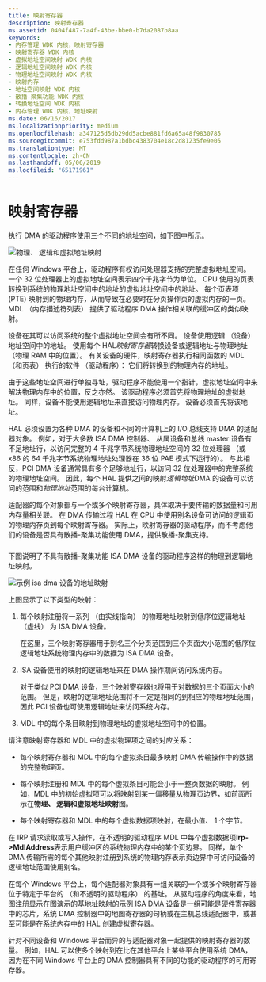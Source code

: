 ```yaml
---
title: 映射寄存器
description: 映射寄存器
ms.assetid: 0404f487-7a4f-43be-bbe0-b7da2087b8aa
keywords:
- 内存管理 WDK 内核，映射寄存器
- 映射寄存器 WDK 内核
- 虚拟地址空间映射 WDK 内核
- 逻辑地址空间映射 WDK 内核
- 物理地址空间映射 WDK 内核
- 映射内存
- 地址空间映射 WDK 内核
- 散播-聚集功能 WDK 内核
- 转换地址空间 WDK 内核
- 内存管理 WDK 内核，地址映射
ms.date: 06/16/2017
ms.localizationpriority: medium
ms.openlocfilehash: a347125d5db29dd5acbe881fd6a65a48f9830785
ms.sourcegitcommit: e753fdd987a1bdbc4383704e18c2d81235fe9e05
ms.translationtype: MT
ms.contentlocale: zh-CN
ms.lasthandoff: 05/06/2019
ms.locfileid: "65171961"
---
```

# <a name="map-registers"></a>映射寄存器





执行 DMA 的驱动程序使用三个不同的地址空间，如下图中所示。

![物理、 逻辑和虚拟地址映射](images/3addrspc.png)

在任何 Windows 平台上，驱动程序有权访问处理器支持的完整虚拟地址空间。 一个 32 位处理器上的虚拟地址空间表示四个千兆字节为单位。 CPU 使用的页表转换到系统的物理地址空间中的地址的虚拟地址空间中的地址。 每个页表项 (PTE) 映射到的物理内存，从而导致在必要时在分页操作页的虚拟内存的一页。 MDL （内存描述符列表） 提供了驱动程序 DMA 操作相关联的缓冲区的类似映射。

设备在其可以访问系统的整个虚拟地址空间会有所不同。 设备使用逻辑 （设备） 地址空间中的地址。 使用每个 HAL*映射寄存器*转换设备或逻辑地址与物理地址 （物理 RAM 中的位置）。 有关设备的硬件，映射寄存器执行相同函数的 MDL （和页表） 执行的软件 （驱动程序）： 它们将转换到的物理内存的地址。

由于这些地址空间进行单独寻址，驱动程序不能使用一个指针，虚拟地址空间中来解决物理内存中的位置，反之亦然。 该驱动程序必须首先将物理地址的虚拟地址。 同样，设备不能使用逻辑地址来直接访问物理内存。 设备必须首先将该地址。

HAL 必须设置为各种 DMA 的设备和不同的计算机上的 I/O 总线支持 DMA 的适配器对象。 例如，对于大多数 ISA DMA 控制器、 从属设备和总线 master 设备有不足地址行，以访问完整的 4 千兆字节系统物理地址空间的 32 位处理器 （或 x86 的 64 千兆字节系统物理地址处理器在 36 位 PAE 模式下运行的）。 与此相反，PCI DMA 设备通常具有多个足够地址行，以访问 32 位处理器中的完整系统的物理地址空间。 因此，每个 HAL 提供之间的映射*逻辑地址*DMA 的设备可以访问的范围和*物理地址*范围的每台计算机。

适配器的每个对象都与一个或多个映射寄存器，具体取决于要传输的数据量和可用内存量相关联。 在 DMA 传输过程 HAL 在 CPU 中使用别名设备可访问的逻辑页的物理内存页到每个映射寄存器。 实际上，映射寄存器的驱动程序，而不考虑他们的设备是否具有散播-聚集功能使用 DMA，提供散播-聚集支持。

### <a href="" id="address-mapping-for-a-sample-isa-dma-device"></a>

下图说明了不具有散播-聚集功能 ISA DMA 设备的驱动程序这样的物理到逻辑地址映射。

![示例 isa dma 设备的地址映射](images/3dmapreg.png)

上图显示了以下类型的映射：

1.  每个映射注册将一系列 （由实线指向） 的物理地址映射到低序位逻辑地址 （虚线） 为 ISA DMA 设备。

    在这里，三个映射寄存器用于别名三个分页范围到三个页面大小范围的低序位逻辑地址系统物理内存中的数据为 ISA DMA 设备。

2.  ISA 设备使用的映射的逻辑地址来在 DMA 操作期间访问系统内存。

    对于类似 PCI DMA 设备，三个映射寄存器也将用于对数据的三个页面大小的范围。 但是，映射的逻辑地址范围将不一定是相同的到相应的物理地址范围，因此 PCI 设备也可使用逻辑地址来访问系统内存。

3.  MDL 中的每个条目映射到物理地址的虚拟地址空间中的位置。

请注意映射寄存器和 MDL 中的虚拟物理项之间的对应关系：

-   每个映射寄存器和 MDL 中的每个虚拟条目最多映射 DMA 传输操作中的数据的完整物理页。

-   每个映射注册和 MDL 中的每个虚拟条目可能会小于一整页数据的映射。 例如，MDL 中的初始虚拟项可以将映射到某一偏移量从物理页边界，如前面所示在**物理、 逻辑和虚拟地址映射**图。

-   每个映射寄存器和 MDL 中的每个虚拟数据项映射，在最小值、 1 个字节。

在 IRP 请求读取或写入操作，在不透明的驱动程序 MDL 中每个虚拟数据项**Irp-&gt;MdlAddress**表示用户缓冲区的系统物理内存中的某个页边界。 同样，单个 DMA 传输所需的每个其他映射注册到系统的物理内存表示页边界中可访问设备的逻辑地址范围使用别名。

在每个 Windows 平台上，每个适配器对象具有一组关联的一个或多个映射寄存器位于特定于平台的 （和不透明的驱动程序） 的基址。 从驱动程序的角度来看，地图注册显示在图演示的基[地址映射的示例 ISA DMA 设备](#address-mapping-for-a-sample-isa-dma-device)是一组可能是硬件寄存器中的芯片，系统 DMA 控制器中的地图寄存器的句柄或在主机总线适配器中，或甚至可能是在系统内存中的 HAL 创建虚拟寄存器。

针对不同设备和 Windows 平台而异的与适配器对象一起提供的映射寄存器的数量。 例如，HAL 可以使多个映射到在比在其他平台上某些平台使用系统 DMA，因为在不同 Windows 平台上的 DMA 控制器具有不同的功能的驱动程序的可用寄存器。

 

 




